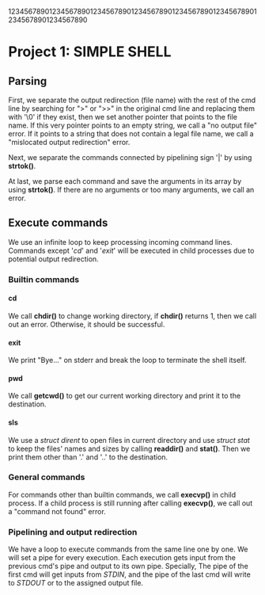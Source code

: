 12345678901234567890123456789012345678901234567890123456789012345678901234567890
# Project 1: SIMPLE SHELL
## Parsing
First, we separate the output redirection (file name) with the rest of the cmd 
line by searching for ">" or ">>" in the original cmd line and replacing them 
with '\0' if they exist, then we set another pointer that points to the file 
name. If this very pointer points to an empty string, we call a "no output file"
 error. If it points to a string that does not contain a legal file name, we 
call a "mislocated output redirection" error. 

Next, we separate the commands connected by pipelining sign '|' by using 
**strtok()**. 

At last, we parse each command and save the arguments in its array by using 
**strtok()**. If there are no arguments or too many arguments, we call an 
error. 

## Execute commands
We use an infinite loop to keep processing incoming command lines. Commands 
except '*cd*' and '*exit*' will be executed in child processes due to potential 
output redirection.

### Builtin commands
#### cd
We call **chdir()** to change working directory, if **chdir()** returns 1, then 
we call out an error. Otherwise, it should be successful. 

#### exit
We print "Bye..." on stderr and break the loop to terminate the shell itself.

#### pwd
We call **getcwd()** to get our current working directory and print it to the 
destination. 

#### sls
We use a *struct dirent* to open files in current directory and use *struct 
stat* to keep the files' names and sizes by calling **readdir()** and
**stat()**. Then we print them other than '.' and '..' to the destination. 

### General commands
For commands other than builtin commands, we call **execvp()** in child process.
If a child process is still running after calling **execvp()**, we call out a
"command not found" error. 

### Pipelining and output redirection
We have a loop to execute commands from the same line one by one. 
We will set a pipe for every execution. Each execution gets input from the 
previous cmd's pipe and output to its own pipe. Specially, The pipe of the first 
cmd will get inputs from *STDIN*, and the pipe of the last cmd will write to 
*STDOUT* or to the assigned output file. 
